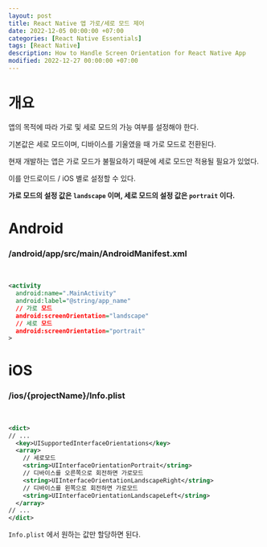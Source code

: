 ```yaml
---
layout: post
title: React Native 앱 가로/세로 모드 제어
date: 2022-12-05 00:00:00 +07:00
categories: [React Native Essentials]
tags: [React Native]
description: How to Handle Screen Orientation for React Native App
modified: 2022-12-27 00:00:00 +07:00
---
```


# 개요

앱의 목적에 따라 가로 및 세로 모드의 가능 여부를 설정해야 한다.

기본값은 세로 모드이며, 디바이스를 기울였을 때 가로 모드로 전환된다.

현재 개발하는 앱은 가로 모드가 불필요하기 때문에 세로 모드만 적용될 필요가 있었다.

이를 안드로이드 / iOS 별로 설정할 수 있다.

**가로 모드의 설정 값은 `landscape` 이며, 세로 모드의 설정 값은 `portrait` 이다.**

# Android

### /android/app/src/main/AndroidManifest.xml

<br>

```xml
<activity
  android:name=".MainActivity"
  android:label="@string/app_name"
  // 가로 모드
  android:screenOrientation="landscape"
  // 세로 모드
  android:screenOrientation="portrait"
>
```

# iOS

### /ios/{projectName}/Info.plist

<br>

```xml
<dict>
// ...
  <key>UISupportedInterfaceOrientations</key>
  <array>
    // 세로모드
    <string>UIInterfaceOrientationPortrait</string>
    // 디바이스를 오른쪽으로 회전하면 가로모드
    <string>UIInterfaceOrientationLandscapeRight</string>
    // 디바이스를 왼쪽으로 회전하면 가로모드
    <string>UIInterfaceOrientationLandscapeLeft</string>
  </array>
// ...
</dict>
```

`Info.plist` 에서 원하는 값만 할당하면 된다.
